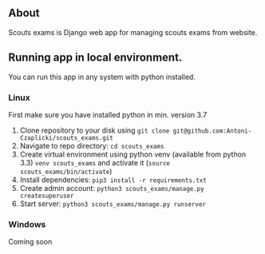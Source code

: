 ## About
Scouts exams is Django web app for managing scouts exams from website.

## Running app in local environment. 
You can run this app in any system with python installed. 
### Linux
First make sure you have installed python in min. version 3.7
1. Clone repository to your disk using `git clone git@github.com:Antoni-Czaplicki/scouts_exams.git`  
2. Navigate to repo directory: `cd scouts_exams`  
3. Create virtual environment using python venv (available from python 3.3) `venv scouts_exams` and activate it (`source scouts_exams/bin/activate`)  
4. Install dependencies: `pip3 install -r requirements.txt`  
5. Create admin account: `python3 scouts_exams/manage.py createsuperuser`  
6. Start server: `python3 scouts_exams/manage.py runserver`  

### Windows
Coming soon

